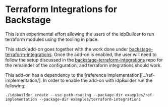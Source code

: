 # Terraform Integrations for Backstage

This is an experimental effort allowing the users of the idpBuilder to run terraform modules using the tooling in place.

This stack add-on goes together with the work done under [backstage-terraform-integrations](https://github.com/cnoe-io/backstage-terraform-integrations/).
Once the add-on is enabled, the user will need to follow the setup discussed in the [backstage-terraform-integrations](https://github.com/cnoe-io/backstage-terraform-integrations/) repo for the remainder of the configuration, and terraform integrations should work.

This add-on has a dependency to the [reference implementation][../ref-implementation/]. In order to enable the add-on with 
idpBuilder run the following:

``` 
./idpbuilder create --use-path-routing --package-dir examples/ref-implementation --package-dir examples/terraform-integrations 
```
